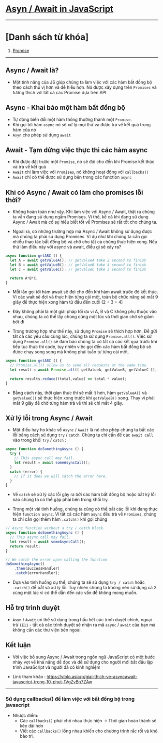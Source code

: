 # [**Asyn / Await in JavaScript**](https://viblo.asia/p/giai-thich-ve-asyncawait-javascript-trong-10-phut-1VgZvBn7ZAw)

---

# [Danh sách từ khóa]
1. [Promise](../Day%202)

---

## **Async / Await là?**
+ Một tính năng của JS giúp chúng ta làm việc với các hàm bất đồng bộ theo cách thú vị hơn và dễ hiểu hơn. Nó được xây dựng trên `Promises` và tương thích với tất cả các Promise dựa trên API

## **Async - Khai báo một hàm bất đồng bộ**
+ Tự động biến đổi một hàm thông thường thành một `Promise`.
+ Khi gọi tới hàm `async` nó sẽ xử lý mọi thứ và được trả về kết quả trong hàm của nó
+ `Asyn` cho phép sử dụng `await`

## **Await - Tạm dừng việc thực thi các hàm async**
+ Khi được đặt trước một `Promise`, nó sẽ đợi cho đến khi Promise kết thúc và trả về kết quả
+ `Await` chỉ làm việc với `Promises`, nó không hoạt động với `callbacks()`
+ `Await` chỉ có thể được sử dụng bên trong các function `async`

## **Khi có Async / Await có làm cho promises lỗi thời?**

- Không hoàn toàn như vậy. Khi làm việc với Async / Await, thật ra chúng ta vẫn đang sử dụng ngầm Promises. Vì thế, kể cả khi đang sử dụng Async / Await mà có sự hiểu biết tốt về Promises sẽ rất tốt cho chúng ta.

- Ngoài ra, có những  trường hợp mà Async / Await không sử dụng được mà chúng ta phải sử dụng Promises. Ví dụ như khi chúng ta cần gọi nhiều thao tác bất đồng bộ và chờ cho tất cả chúng thực hiện xong. Nếu thử làm điều này với async và await, điều gì sẽ xảy ra?

```js
async function getABC () {
  let A = await getValueA(); // getValueA take 2 second to finish
  let B = await getValueB(); // getValueB take 4 second to finish
  let C = await getValueC(); // getValueC take 3 second to finish

  return A*B*C;
}
```

- Mỗi lần gọi tới hàm await sẽ đợi cho đến khi hàm await trước đó kết thúc. Vì các wait sẽ đợi và thực hiện từng cái một, toàn bộ chức năng sẽ mất 9 giây để thực hiện xong hàm từ đầu đến cuối (2 + 3 + 4)

- Đây không phải là một giải pháp tối ưu vì A, B và C không phụ thuộc vào nhau, chúng ta có thể lấy chúng cùng một lúc và thời gian chờ sẽ giảm bớt đi

- Trong trường hợp như thế này, sử dụng `Promise` sẽ thích hợp hơn. Để gửi tất cả các yêu cầu cùng lúc, chúng ta sử dụng `Promise.all()`. Việc sử dụng `Promise.all()` sẽ đảm bảo chúng ta có tất cả các kết quả trước khi tiếp tục thực thi code, tuy nhiên việc gọi đến các hàm bất đồng bộ sẽ được chạy song song mà không phải tuần tự từng cái một.

```js
async function getABC () {
  // Promise.all() allow us to send all requests at the same time.
  let result = await Promise.all([ getValueA, getValueB, getValueC ]);
  
  return results.reduce((total,value) => total * value);
}
```
- Bằng cách này, thời gian thực thi sẽ mất ít hơn, hàm `getValueA()` và `getValueC()` sẽ thực hiện xong trước khi `getValueB()` xong. Thay vì phải mất 9 giây để chờ từng hàm trả về thì sẽ chỉ mất 4 giây.


## **Xử lý lỗi trong Async / Await**

- Một điều hay ho khác về `Async` / `Await` là nó cho phép chúng ta bắt các lỗi bằng cách sử dụng `try` / `catch`. Chúng ta chỉ cần để các `await call` vào trong khối `try` / `catch` :
```js
async function doSomethingAsync () {
  try {
    // This async call may fail.
    let result = await someAsyncCall();
  }
  catch (error) {
    // If it does we will catch the error here.
  }
}
```
- Vế `catch` sẽ xử lý các lỗi gây ra bởi các hàm bất đồng bộ hoặc bất kỳ lỗi nào chúng ta có thể gặp phải bên trong khối try.

- Trong một vài tình huống, chúng ta cũng có thể bắt các lỗi khi đang thực hiện `function async`. Vì tất cả các hàm `async` đều trả về `Promises`, chúng ta chỉ cần gọi thêm hàm `.catch()` khi gọi chúng

```js
// Async function without a try / catch block.
async function doSomethingAsync () {
  // This async call may fail.
  let result = await someAsyncCall();
  return result;
}

// We catch the error upon calling the function
doSomethingAsync()
    .then(successHandler)
    .catch(errorHandler);
```

- Dựa vào tình huống cụ thể, chúng ta sẽ sử dụng `try / catch` hoặc `.catch()` để bắt và xử lý lỗi. Tuy nhiên chúng ta không nên sử dụng cả 2 cùng một lúc vì có thể dẫn đến các vấn đề không mong muốn.

## **Hỗ trợ trình duyệt**

- `Asyn` / `Await` có thể sử dụng trong hầu hết các trình duyệt chính, ngoại trừ `IE11` - tất cả các trình duyệt sẽ nhận ra mã `async` / `await` của bạn mà không cần các thư viện bên ngoài.

## **Kết luận**

- Với việc bổ sung Async / Await trong ngôn ngữ JavaScript có một bước nhảy vọt về khả năng dễ đọc và dễ sử dụng cho người mới bắt đầu lập trình JavaScript và người đã có kinh nghiệm

- Link tham khảo : https://viblo.asia/p/giai-thich-ve-asyncawait-javascript-trong-10-phut-1VgZvBn7ZAw


---

### Sử dụng callbacks() để làm việc với bất đồng bộ trong javascript

- Nhược điểm:
   + Các `callbacks()` phải chờ nhau thực hiện -> Thời gian hoàn thành sẽ kéo dài hơn
   + Viết các `callbacks()` lồng nhau khiến cho chương trình rắc rối và khó bảo trì.


